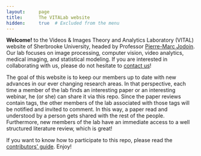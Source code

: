 ```yaml
---
layout:     page
title:      The VITALab website
hidden:     true  # Excluded from the menu
---
```


<!-- -->

<style>
    li {
        margin-bottom: 0.7rem; /* This will make the lists easier to read. */
    }
</style>


**Welcome!** to the Videos & Images Theory and Analytics Laboratory (VITAL) website of Sherbrooke University, headed by Professor [Pierre-Marc Jodoin](https://jodoin.github.io).  Our lab focuses on image processing, computer vision, video analytics, medical imaging, and statistical modeling. If you are interested in collaborating with us, please do not hesitate to [contact us](https://jodoin.github.io)!

The goal of this website is to keep our members up to date with new advances in our ever changing research areas.  In that perspective, each time a member of the lab finds an interesting paper or an interesting webinar, he (or she) can share it via this repo.  Since the paper reviews contain tags, the other members of the lab associated with those tags will be notified and invited to comment.  In this way, a paper read and understood by a person gets shared with the rest of the people.  Furthermore, new members of the lab have an immediate access to a well structured literature review, which is great!  

If you want to know how to participate to this repo, please read the [contributors' guide](contribute).  Enjoy!
